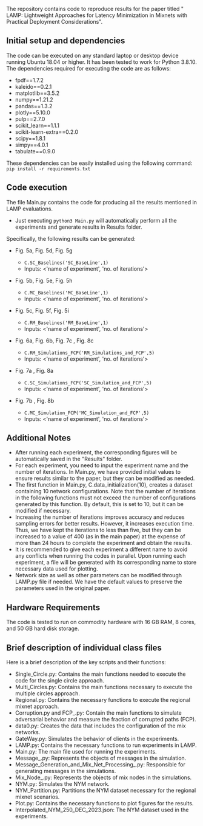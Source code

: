 The repository contains code to reproduce results for the paper titled "
LAMP: Lightweight Approaches for Latency Minimization in Mixnets with
Practical Deployment Considerations". 

## Initial setup and dependencies
The code can be executed on any standard laptop or desktop device
running Ubuntu 18.04 or higher. It has been tested to work for Python
3.8.10. The dependencies required for executing the code are as follows:
* fpdf==1.7.2
* kaleido==0.2.1
* matplotlib==3.5.2
* numpy==1.21.2
* pandas==1.3.2
* plotly==5.10.0
* pulp==2.7.0
* scikit_learn==1.1.1
* scikit-learn-extra==0.2.0
* scipy==1.8.1
* simpy==4.0.1
* tabulate==0.9.0

These dependencies can be easily installed using the following command:
`pip install -r requirements.txt`

## Code execution
The file Main.py contains the code for producing all the results
mentioned in LAMP evaluations.
- Just executing `python3 Main.py` will automatically perform all the
experiments and generate results in Results folder.

Specifically, the following results can be generated:
- Fig. 5a, Fig.  5d, Fig. 5g
  - `C.SC_Baselines('SC_BaseLine',1)`
  - Inputs: <'name of experiment', 'no. of iterations'>

- Fig. 5b, Fig.  5e, Fig. 5h
  - `C.MC_Baselines('MC_BaseLine',1)`
  - Inputs: <'name of experiment', 'no. of iterations'>

- Fig. 5c, Fig.  5f, Fig. 5i
  - `C.RM_Baselines('RM_BaseLine',1)`
  - Inputs: <'name of experiment', 'no. of iterations'>

- Fig. 6a, Fig. 6b, Fig. 7c , Fig. 8c
  - `C.RM_Simulations_FCP('RM_Simulations_and_FCP',5)`
  - Inputs: <'name of experiment', 'no. of iterations'>

- Fig. 7a , Fig. 8a
  - `C.SC_Simulations_FCP('SC_Simulation_and_FCP',5)`
  - Inputs: <'name of experiment', 'no. of iterations'>

- Fig. 7b , Fig. 8b
  - `C.MC_Simulation_FCP('MC_Simulation_and_FCP',5)`
  - Inputs: <'name of experiment', 'no. of iterations'>



## Additional Notes
- After running each experiment, the corresponding figures will be
automatically saved in the "Results" folder.
- For each experiment, you need to input the experiment name and the
number of iterations. In Main.py, we have provided initial values to
ensure results similar to the paper, but they can be modified as needed.
- The first function in Main.py, C.data_initialization(10), creates a
dataset containing 10 network configurations. Note that the number of
iterations in the following functions must not exceed the number of
configurations generated by this function. By default, this is set to
10, but it can be modified if necessary.
- Increasing the number of iterations improves accuracy and reduces
sampling errors for better results. However, it increases execution
time. Thus, we have kept the iterations to less than five, but they can
be increased to a value of 400 (as in the main paper) at the expense of
more than 24 hours to complete the experiment and obtain the results.
- It is recommended to give each experiment a different name to avoid
any conflicts when running the codes in parallel. Upon running each
experiment, a file will be generated with its corresponding name to
store necessary data used for plotting.
- Network size as well as other parameters can be modified through
LAMP.py file if needed. We have the default values to preserve the
parameters used in the original paper.

## Hardware Requirements
The code is tested to run on commodity hardware with 16 GB RAM, 8 cores,
and 50 GB hard disk storage.

## Brief description of individual class files
Here is a brief description of the key scripts and their functions:

- Single_Circle.py: Contains the main functions needed to execute the
code for the single circle approach.
- Multi_Circles.py: Contains the main functions necessary to execute the
multiple circles approach.
- Regional.py: Contains the necessary functions to execute the regional
mixnet approach.
- Corruption.py and FCP_.py: Contain the main functions to simulate
adversarial behavior and measure the fraction of corrupted paths (FCP).
- data0.py: Creates the data that includes the configuration of the mix
networks.
- GateWay.py: Simulates the behavior of clients in the experiments.
- LAMP.py: Contains the necessary functions to run experiments in LAMP.
- Main.py: The main file used for running the experiments.
- Message_.py: Represents the objects of messages in the simulation.
- Message_Generation_and_Mix_Net_Processing_.py: Responsible for
generating messages in the simulations.
- Mix_Node_.py: Represents the objects of mix nodes in the simulations.
- NYM.py: Simulates the NYM network.
- NYM_Partition.py: Partitions the NYM dataset necessary for the
regional mixnet scenarios.
- Plot.py: Contains the necessary functions to plot figures for the
results.
- Interpolated_NYM_250_DEC_2023.json: The NYM dataset used in the
experiments.
